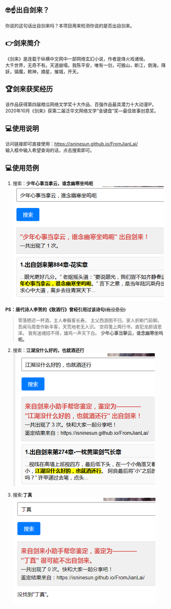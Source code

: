 ## 🤓☝️出自剑来？
你说的这句话出自剑来吗？本项目用来检测你说的是否出自剑来。

## 👉剑来简介
《剑来》是连载于纵横中文网中一部网络玄幻小说，作者是烽火戏诸侯。    
大千世界，无奇不有。天道崩塌，我陈平安，唯有一剑，可搬山，断江，倒海，降妖，镇魔，敕神，摘星，摧城，开天。

## 🏆剑来获奖经历
该作品获得第四届橙瓜网络文学奖十大作品、百强作品最具潜力十大动漫IP。2020年10月《剑来》获第二届泛华文网络文学“金键盘”奖—最佳故事创意奖。    

## 💻使用说明
访问链接即可直接使用：https://isninesun.github.io/FromJianLai/    
输入框中输入希望查询的话，点击搜索即可。

## 💻使用范例
1. 搜索：**少年心事当拿云，谁念幽寒坐呜呃**    
![](https://raw.githubusercontent.com/isNineSun/img_repository/main/test2.png)   

**PS：唐代诗人李贺的《致酒行》曾经引用过该诗句**~~(我没意见)~~    
> 零落栖迟一杯酒，主人奉觞客长寿。
> 主父西游困不归，家人折断门前柳。
> 吾闻马周昔作新丰客，天荒地老无人识。
> 空将笺上两行书，直犯龙颜请恩泽。
> 我有迷魂招不得，雄鸡一声天下白。
> **少年心事当拏云，谁念幽寒坐呜呃。**

2. 搜索：**江湖没什么好的，也就酒还行**    
![](https://raw.githubusercontent.com/isNineSun/img_repository/main/test4.png)    
    
    
3. 搜索:**丁真**    
![](https://raw.githubusercontent.com/isNineSun/img_repository/main/test3.png)    